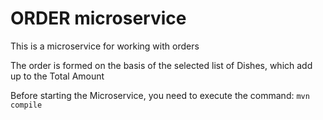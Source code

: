 # ORDER microservice
This is a microservice for working with orders

The order is formed on the basis of the selected list of Dishes, which add up to the Total Amount

Before starting the Microservice, you need to execute the command:
`mvn compile`

